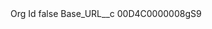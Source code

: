 <?xml version="1.0" encoding="UTF-8"?>
<CustomMetadata xmlns="http://soap.sforce.com/2006/04/metadata" xmlns:xsi="http://www.w3.org/2001/XMLSchema-instance" xmlns:xsd="http://www.w3.org/2001/XMLSchema">
    <label>Org Id</label>
    <protected>false</protected>
    <values>
        <field>Base_URL__c</field>
        <value xsi:type="xsd:string">00D4C0000008gS9</value>
    </values>
</CustomMetadata>
